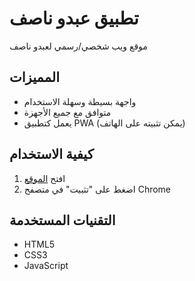 # تطبيق عبدو ناصف

موقع ويب شخصي/رسمي لعبدو ناصف

## المميزات
- واجهة بسيطة وسهلة الاستخدام
- متوافق مع جميع الأجهزة
- يعمل كتطبيق PWA (يمكن تثبيته على الهاتف)

## كيفية الاستخدام
1. افتح [الموقع](https://anwarturki.github.io/abdo-nasef/)
2. اضغط على "تثبيت" في متصفح Chrome

## التقنيات المستخدمة
- HTML5
- CSS3
- JavaScript
